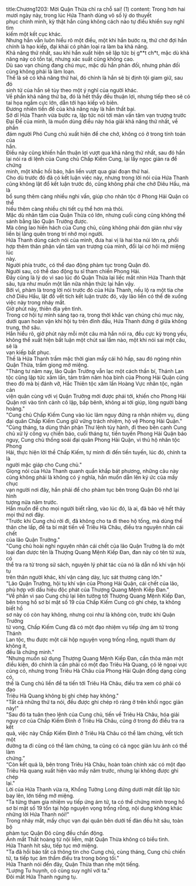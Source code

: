title:Chương1203: Mời Quận Thừa chỉ ra chỗ sai! (1)
content:
Trong hơn hai mươi ngày này, trong lúc Hứa Thanh dùng vô số lý do thuyết<br>phục chính mình, kỳ thật hắn cũng không cách nào tự điều khiển suy nghĩ tìm<br>kiếm một kết cục khác.<br>Nhưng hắn vẫn luôn hiểu rõ một điều, một khi hắn bước ra, thứ chờ đợi hắn<br>chính là hạo kiếp, đại khái có phân loại ra làm ba khả năng.<br>Khả năng thứ nhất, sau khi hắn xuất hiện sẽ lập tức bị g**t ch*t, mặc dù khả<br>năng này có tồn tại, nhưng xác suất cũng không cao.<br>Dù sao vạn chúng đang chú mục, mặc dù hắn phản đối, nhưng phản đối<br>cũng không phải là làm loạn.<br>Thế là sẽ có khả năng thứ hai, đó chính là hắn sẽ bị định tội giam giữ, sau đó<br>sinh tử của hắn sẽ tùy theo một ý nghĩ của người khác.<br>Về phần khả năng thứ ba, đó là hết thẩy đều thuận lợi, nhưng tiếp theo sẽ có<br>tai họa ngầm cực lớn, dẫn tới hạo kiếp vô biên.<br>Đương nhiên tiền đề của khả năng này là hắn thất bại.<br>Sở dĩ Hứa Thanh vừa bước ra, lập tức nói tới màn vấn tâm vạn trượng trước<br>Đại Đế của mình, là muốn dùng điều này hóa giải khả năng thứ nhất, về phần<br>đám người Phó Cung chủ xuất hiện để che chở, không có ở trong tính toán của<br>hắn.<br>Điều này cũng khiến hắn thuận lợi vượt qua khả năng thứ nhất, sau đó hắn<br>lại nói ra di lệnh của Cung chủ Chấp Kiếm Cung, lại lấy ngọc giản ra để chứng<br>minh, một khắc hồi báo, hắn liền vượt qua giai đoạn thứ hai.<br>Cho dù trước đó đã có kết luận việc này, nhưng trong lời nói của Hứa Thanh<br>cũng không lật đổ kết luận trước đó, cũng không phải che chở Diêu Hầu, mà là<br>bổ sung thêm càng nhiều nghi vấn, giúp cho nhân tộc ở Phong Hải Quận có thể<br>hiểu thêm càng nhiều chi tiết cụ thể hơn mà thôi.<br>Mặc dù nhân tâm của Quận Thừa có lớn, nhưng cuối cùng cũng không thể<br>sánh bằng lão Quận Trưởng được.<br>Mà công lao hiến hách của Cung chủ, cũng không phải đơn giản như vậy<br>liền bị lãng quên trong trí nhớ mọi người.<br>Hứa Thanh dùng cách nói của mình, đưa hai vị là hai tòa núi lớn ra, phổi<br>hợp thêm thân phận vấn tâm vạn trượng của mình, đổi lại cơ hội mở miệng lúc<br>này.<br>Người phía trước, có thể dao động phàm tục trong Quận đô.<br>Người sau, có thể dao động tu sĩ tham chiến Phong Hải.<br>Đây cũng là lý do vì sao lúc đó Quận Thừa lại liếc mắt nhìn Hứa Thanh thật<br>sâu, tựa như muốn một lần nữa nhận thức lại hắn vậy.<br>Bởi vì, phàm là trong lời nói trước đó của Hứa Thanh, nếu lộ ra một tia che<br>chở Diêu Hầu, lật đổ vết tích kết luận trước đó, vậy lão liền có thể đè xuống<br>việc này trong nháy mắt.<br>Giờ phút này, thiên địa yên tĩnh.<br>Trong cơ hội tự mình sáng tạo ra, trong thời khắc vạn chúng chú mục này,<br>dưới quan hoàn vận khí hội tụ trên đỉnh đầu, Hứa Thanh đứng ở giữa không<br>trung, thở sâu.<br>Hắn hiểu rõ, giờ phút này mỗi một câu mà hắn nói ra, đều cực kỳ trọng yếu,<br>không thể xuất hiện bất luận một chút sai lầm nào, một khi nói sai một câu, sẽ là<br>vạn kiếp bất phục.<br>Thế là Hứa Thanh trầm mặc thời gian mấy cái hô hấp, sau đó ngóng nhìn<br>Quận Thừa, trầm giọng mở miệng.<br>"Tháng tư năm nay, lão Quận Trưởng vẫn lạc một cách thần bí, Thánh Lan<br>tộc cũng lập tức xâm lấn, tám trăm năm hòa bình của Phong Hải Quận cũng<br>theo đó mà bị đánh vỡ, Hắc Thiên tộc xâm lấn Hoàng Vực nhân tộc, ngăn cản<br>viện quân cùng với vị Quận Trưởng mới được phái tới, khiến cho Phong Hải<br>Quận rơi vào tình cảnh cô lập, bấp bênh, không ai tới giúp, lòng người bàng<br>hoàng."<br>"Cung chủ Chấp Kiếm Cung vào lúc lâm nguy đứng ra nhận nhiệm vụ, dùng<br>đại quân Chấp Kiếm Cung giữ vững trách nhiệm, hộ vệ Phong Hải Quận."<br>"Cùng tháng, ta dùng thân phận Thư lệnh tùy hành, đi theo bên cạnh Cung<br>chủ xử lý công vụ chiến báo, cuối tháng tư, tiền tuyến Phong Hải Quận báo<br>nguy, Cung chủ thống soái đại quân Phong Hải Quận, vì thủ hộ nhân tộc Phong<br>Hải, thực hiện lời thề Chấp Kiếm, tự mình đi đến tiền tuyến, lúc đó, chính ta là<br>người mặc giáp cho Cung chủ."<br>Giọng nói của Hứa Thanh quanh quẩn khắp bát phương, những câu này<br>cũng không phải là không có ý nghĩa, hắn muốn dẫn lên ký ức của mấy chục<br>vạn người nơi đây, hắn phải để cho phàm tục bên trong Quận Đô nhớ lại hình<br>tượng nửa năm trước.<br>Hắn muốn để cho mọi người biết rằng, vào lúc đó, là ai, đã bảo vệ hết thảy<br>mọi thứ nơi đây.<br>"Trước khi Cung chủ rời đi, đã không cho ta đi theo hộ tống, mà dùng thế<br>thân che lấp, để ta bí mật tiến về Triêu Hà Châu, điều tra nguyên nhân cái chết<br>của lão Quận Trưởng."<br>"Cung chủ hoài nghi nguyên nhân cái chết của lão Quận Trưởng là do một<br>loại đan dược tên là Thượng Quang Mệnh Kiếp Đan, đan này có tên từ xưa, có<br>thể tra ra từ trong sử sách, nguyên lý phát tác của nó là dẫn nổ khí vận hội tụ<br>trên thân người khác, khí vận càng dày, lực sát thương càng lớn."<br>"Lão Quận Trưởng, hội tụ khí vận của Phong Hải Quận, cái chết của lão,<br>phù hợp với dấu hiệu độc phát của Thượng Quang Mệnh Kiếp Đan."<br>"Về phần vì sao Cung chủ lại liên tưởng tới Thượng Quang Mệnh Kiếp Đan,<br>bên trong hồ sơ bí mật số 19 của Chấp Kiếm Cung có ghi chép, ta không biết hồ<br>sơ này có còn hay không, nhưng coi như là không còn, trước khi Quận Trưởng<br>tử vong, Chấp Kiếm Cung đã có một đạo nhiệm vụ tiếp ứng ám tử trong Thánh<br>Lan tộc, thu được một cái hộp nguyện vọng trống rỗng, người tham dự không ít,<br>đều là chứng minh."<br>"Nhưng muốn sử dụng Thượng Quang Mệnh Kiếp Đan, cần thỏa mãn một<br>điều kiện, đó chính là cần phải có một đạo Triêu Hà Quang, có lẽ ngoại vực<br>cũng có, nhưng trong Triêu Hà Châu của Phong Hải Quận đồng dạng cũng có,<br>thế là Cung chủ liền để ta tiến tới Triêu Hà Châu, điều tra xem có phải có đạo<br>Triêu Hà Quang không bị ghi chép hay không."<br>"Tất cả những thứ ta nói, đều được ghi chép rõ ràng ở trên khối ngọc giản<br>này!"<br>"Sau đó ta tuân theo lệnh của Cung chủ, tiến về Triêu Hà Châu, hóa giải<br>nguy cơ của Chấp Kiếm Đình ở Triêu Hà Châu, cũng ở trong đó điều tra ra kết<br>quả, việc này Chấp Kiếm Đình ở Triêu Hà Châu có thể làm chứng, vết tích một<br>đường ta đi cũng có thể làm chứng, ta cũng có cả ngọc giản lưu ảnh có thể làm<br>chứng.”<br>“Còn kết quả là, bên trong Triêu Hà Châu, hoàn toàn chính xác có một đạo<br>Triêu Hà quang xuất hiện vào mấy năm trước, nhưng lại không được ghi chép<br>lại."<br>Lời của Hứa Thanh vừa ra, Khổng Tường Long đứng dưới mặt đất lập tức<br>bay lên, lớn tiếng mở miệng.<br>"Ta từng tham gia nhiệm vụ tiếp ứng ám tử, ta có thể chứng minh trong hồ<br>sơ bí mật số 19 tồn tại hộp nguyện vọng trống rỗng, nội dung không khác<br>những lời Hứa Thanh nói!"<br>Trong nháy mắt, mấy chục vạn đại quân bên dưới tế đàn đều hít sâu, toàn bộ<br>phàm tục Quận Đô cũng đều chấn động.<br>Ánh mắt Thất hoàng tử nội liễm, mặt Quận Thừa không có biểu tình.<br>Hứa Thanh hít sâu, tiếp tục mở miệng.<br>"Ta đã hồi báo tất cả thông tin cho Cung chủ, cùng tháng, Cung chủ chiến<br>tử, ta tiếp tục âm thầm điều tra trong bóng tối."<br>Hứa Thanh nói đến đây, Quận Thừa than nhẹ một tiếng.<br>"Lượng Tu huynh, có cùng suy nghĩ với ta."<br>Đôi mắt Hứa Thanh ngưng tụ.